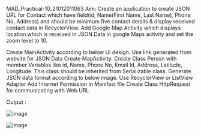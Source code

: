 MAD_Practical-10_21012011063
Aim: Create an application to create JSON URL for Contact which have field(id, Name(First Name, Last Name), Phone No, Address) and should be minimum five contact details & display received contact data in RecyclerView. Add Google Map Activity which displays location which is received in JSON Data in google Maps activity and set the zoom level to 10.

Create MainActivity according to below UI design.
Use link generated from website for JSON Data
Create MapActivity.
Create Class Person with member Variables like id, Name, Phone No, Email Id, Address, Latitude, Longitude. This class should be inherited from Serializable class.
Generate JSON data format according to below image.
Use RecyclerView or ListView Adapter
Add Internet Permission in Manifest file
Create Class HttpRequest for communicating with Web URL


Output :


![image](https://github.com/AMANPATEL1108/MAD_Practical_10_21012011063/assets/108643338/219e39ab-c6fc-432f-8c55-7e8dec891aa2)



![image](https://github.com/AMANPATEL1108/MAD_Practical_10_21012011063/assets/108643338/311689ee-d29a-46cd-b9d8-59749370b147)
